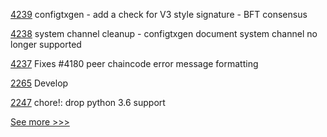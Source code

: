 
[4239](https://github.com/hyperledger/fabric/pull/4239) configtxgen - add a check for V3 style signature - BFT consensus

[4238](https://github.com/hyperledger/fabric/pull/4238) system channel cleanup - configtxgen document system channel no longer supported

[4237](https://github.com/hyperledger/fabric/pull/4237) Fixes #4180 peer chaincode error message formatting

[2265](https://github.com/hyperledger/bevel/pull/2265) Develop

[2247](https://github.com/hyperledger/aries-cloudagent-python/pull/2247) chore!: drop python 3.6 support


[See more >>>](https://start-here.hyperledger.org/pull-requests)
